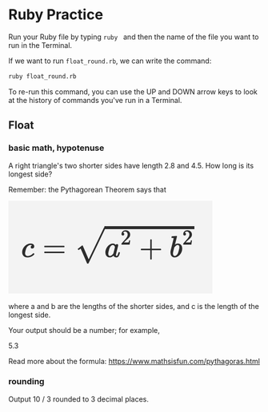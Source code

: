# Ruby Practice

Run your Ruby file by typing `ruby ` and then the name of the file you want to run in the Terminal.

If we want to run `float_round.rb`, we can write the command:

```bash
ruby float_round.rb
```

To re-run this command, you can use the UP and DOWN arrow keys to look at the history of commands you've run in a Terminal.

## Float
### basic math, hypotenuse
A right triangle's two shorter sides have length 2.8 and 4.5. How long is its longest side?

Remember: the Pythagorean Theorem says that

![pythagorean therum](pythagorous.png)


where a and b are the lengths of the shorter sides, and c is the length of the longest side.

Your output should be a number; for example,

5.3


Read more about the formula: https://www.mathsisfun.com/pythagoras.html
### rounding
Output 10 / 3 rounded to 3 decimal places.
